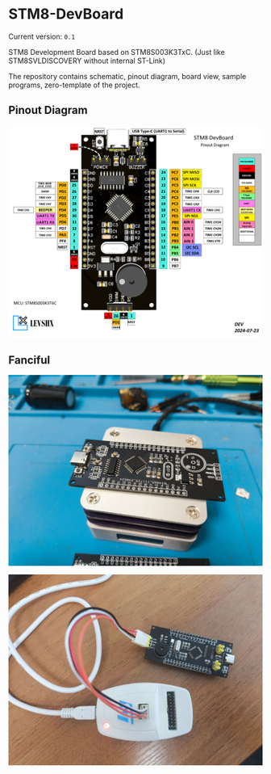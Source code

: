 # STM8-DevBoard

Current version: `0.1`

STM8 Development Board based on STM8S003K3TxC. (Just like STM8SVLDISCOVERY without internal ST-Link)

The repository contains schematic, pinout diagram, board view, sample programs, zero-template of the project. 

## Pinout Diagram

<p align="center">
  <img src="readme/STM8_DevBoard PinoutDiagram.png" />
</p>

## Fanciful

<p align="center">
  <img src="STM8_DevBoard_v0.1 (STM8S003K3T6C)\docs\soldering.jpg" />
</p>
<p align="center">
  <img src="STM8_DevBoard_v0.1 (STM8S003K3T6C)\docs\stlink.jpg" />
</p>